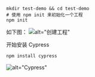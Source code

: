 ```shell
mkdir test-demo && cd test-demo
# 使用 npm init 来初始化一个工程
npm init
```

如下图：
![alt="创建工程"](/imgs/npm_init.png)

开始安装 Cypress
```javascript
npm install cypress
```
![alt="Cypress"](/imgs/install_cypress.png)
